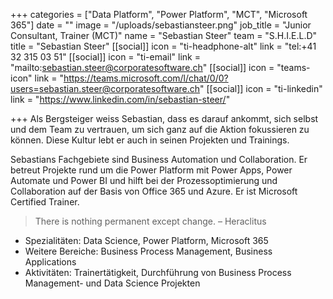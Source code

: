 +++
categories = ["Data Platform", "Power Platform", "MCT", "Microsoft 365"]
date = ""
image = "/uploads/sebastiansteer.png"
job_title = "Junior Consultant, Trainer (MCT)"
name = "Sebastian Steer"
team = "S.H.I.E.L.D"
title = "Sebastian Steer"
[[social]]
icon = "ti-headphone-alt"
link = "tel:+41 32 315 03 51"
[[social]]
icon = "ti-email"
link = "mailto:sebastian.steer@corporatesoftware.ch"
[[social]]
icon = "teams-icon"
link = "https://teams.microsoft.com/l/chat/0/0?users=sebastian.steer@corporatesoftware.ch"
[[social]]
icon = "ti-linkedin"
link = "https://www.linkedin.com/in/sebastian-steer/"

+++
Als Bergsteiger weiss Sebastian, dass es darauf ankommt, sich selbst und dem Team zu vertrauen, um sich ganz auf die Aktion fokussieren zu können. Diese Kultur lebt er auch in seinen Projekten und Trainings.

Sebastians Fachgebiete sind Business Automation und Collaboration. Er betreut Projekte rund um die Power Platform mit Power Apps, Power Automate und Power BI und hilft bei der Prozessoptimierung und Collaboration auf der Basis von Office 365 und Azure. Er ist Microsoft Certified Trainer.

> There is nothing permanent except change. – Heraclitus

* Spezialitäten: Data Science, Power Platform, Microsoft 365
* Weitere Bereiche: Business Process Management, Business Applications
* Aktivitäten: Trainertätigkeit, Durchführung von Business Process Management- und Data Science Projekten